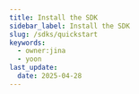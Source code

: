 ```yaml
---
title: Install the SDK
sidebar_label: Install the SDK
slug: /sdks/quickstart
keywords:
  - owner:jina
  - yoon
last_update:
  date: 2025-04-28
---
```

